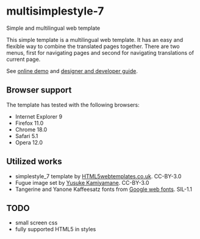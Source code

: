 multisimplestyle-7
==================
Simple and multilingual web template

This simple template is a multilingual web template. It has an easy and flexible
way to combine the translated pages together. There are two menus, first for
navigating pages and second for navigating translations of current page.

See [online demo](http://pingo.viuhka.fi/multisimplestyle-7.html) and
[designer and developer guide](https://github.com/jukkah/multisimplestyle-7/wiki/Designer-and-developer-guide).

Browser support
---------------
The template has tested with the following browsers:

* Internet Explorer 9
* Firefox 11.0
* Chrome 18.0
* Safari 5.1
* Opera 12.0

Utilized works
--------------
* simplestyle_7 template by [HTML5webtemplates.co.uk](http://www.html5webtemplates.co.uk/). CC-BY-3.0
* Fugue image set by [Yusuke Kamiyamane](http://p.yusukekamiyamane.com/). CC-BY-3.0
* Tangerine and Yanone Kaffeesatz fonts from [Google web fonts](http://www.google.com/webfonts). SIL-1.1

TODO
----
* small screen css
* fully supported HTML5 in styles